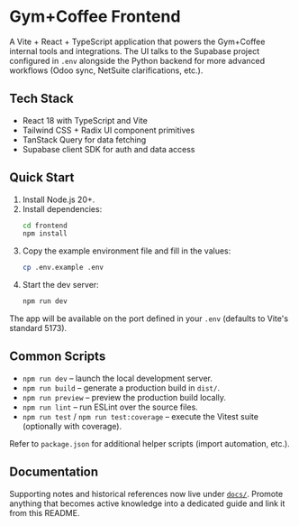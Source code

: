 # Gym+Coffee Frontend

A Vite + React + TypeScript application that powers the Gym+Coffee internal tools and integrations. The UI talks to the Supabase project configured in `.env` alongside the Python backend for more advanced workflows (Odoo sync, NetSuite clarifications, etc.).

## Tech Stack
- React 18 with TypeScript and Vite
- Tailwind CSS + Radix UI component primitives
- TanStack Query for data fetching
- Supabase client SDK for auth and data access

## Quick Start
1. Install Node.js 20+.
2. Install dependencies:
   ```bash
   cd frontend
   npm install
   ```
3. Copy the example environment file and fill in the values:
   ```bash
   cp .env.example .env
   ```
4. Start the dev server:
   ```bash
   npm run dev
   ```

The app will be available on the port defined in your `.env` (defaults to Vite's standard 5173).

## Common Scripts
- `npm run dev` – launch the local development server.
- `npm run build` – generate a production build in `dist/`.
- `npm run preview` – preview the production build locally.
- `npm run lint` – run ESLint over the source files.
- `npm run test` / `npm run test:coverage` – execute the Vitest suite (optionally with coverage).

Refer to `package.json` for additional helper scripts (import automation, etc.).

## Documentation
Supporting notes and historical references now live under [`docs/`](docs/). Promote anything that becomes active knowledge into a dedicated guide and link it from this README.
